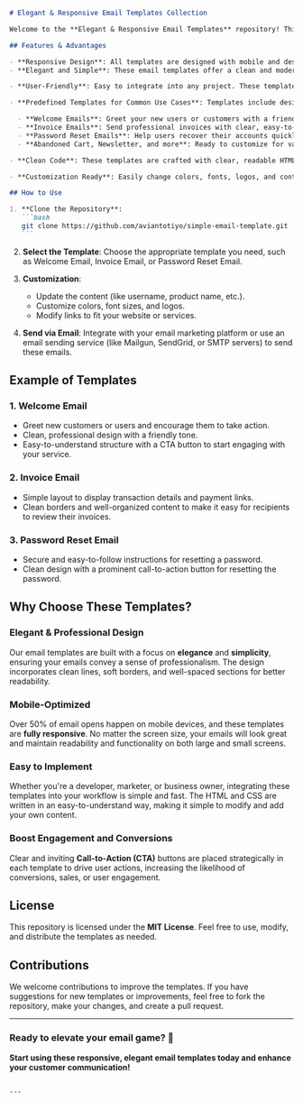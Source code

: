 ````markdown
# Elegant & Responsive Email Templates Collection

Welcome to the **Elegant & Responsive Email Templates** repository! This collection includes a variety of professionally designed, customizable, and **responsive email templates** that can be used for various purposes like **welcome emails**, **invoice emails**, **password reset emails**, and more. Perfect for developers, marketers, and businesses looking to enhance their email communication with customers.

## Features & Advantages

- **Responsive Design**: All templates are designed with mobile and desktop users in mind, ensuring a seamless experience across all devices. The email layouts automatically adjust to fit smaller screen sizes, making your emails look great on smartphones, tablets, and desktops.
- **Elegant and Simple**: These email templates offer a clean and modern aesthetic. With a minimalist approach, each template is easy to customize and will enhance the branding of your business. Elegant design, with subtle touches like soft borders and gradients, makes each email look polished and professional.

- **User-Friendly**: Easy to integrate into any project. These templates are built with HTML and inline CSS, which ensures that they work smoothly across popular email clients like Gmail, Outlook, and Apple Mail.

- **Predefined Templates for Common Use Cases**: Templates include designs for:

  - **Welcome Emails**: Greet your new users or customers with a friendly, personalized welcome message and encourage them to take action.
  - **Invoice Emails**: Send professional invoices with clear, easy-to-read itemization and payment links.
  - **Password Reset Emails**: Help users recover their accounts quickly and securely with a simple, effective reset email.
  - **Abandoned Cart, Newsletter, and more**: Ready to customize for various other purposes such as cart abandonment reminders, newsletters, and promotional offers.

- **Clean Code**: These templates are crafted with clear, readable HTML and CSS that are optimized for email compatibility. There are no unnecessary elements, making it lightweight and fast to load.

- **Customization Ready**: Easily change colors, fonts, logos, and content to fit your brand's style and message. The structure is simple enough to modify for any use case, but still powerful enough for more complex email layouts.

## How to Use

1. **Clone the Repository**:
   ```bash
   git clone https://github.com/aviantotiyo/simple-email-template.git
   ```
````

2. **Select the Template**:
   Choose the appropriate template you need, such as Welcome Email, Invoice Email, or Password Reset Email.

3. **Customization**:

   - Update the content (like username, product name, etc.).
   - Customize colors, font sizes, and logos.
   - Modify links to fit your website or services.

4. **Send via Email**:
   Integrate with your email marketing platform or use an email sending service (like Mailgun, SendGrid, or SMTP servers) to send these emails.

## Example of Templates

### 1. **Welcome Email**

- Greet new customers or users and encourage them to take action.
- Clean, professional design with a friendly tone.
- Easy-to-understand structure with a CTA button to start engaging with your service.

### 2. **Invoice Email**

- Simple layout to display transaction details and payment links.
- Clean borders and well-organized content to make it easy for recipients to review their invoices.

### 3. **Password Reset Email**

- Secure and easy-to-follow instructions for resetting a password.
- Clean design with a prominent call-to-action button for resetting the password.

## Why Choose These Templates?

### **Elegant & Professional Design**

Our email templates are built with a focus on **elegance** and **simplicity**, ensuring your emails convey a sense of professionalism. The design incorporates clean lines, soft borders, and well-spaced sections for better readability.

### **Mobile-Optimized**

Over 50% of email opens happen on mobile devices, and these templates are **fully responsive**. No matter the screen size, your emails will look great and maintain readability and functionality on both large and small screens.

### **Easy to Implement**

Whether you're a developer, marketer, or business owner, integrating these templates into your workflow is simple and fast. The HTML and CSS are written in an easy-to-understand way, making it simple to modify and add your own content.

### **Boost Engagement and Conversions**

Clear and inviting **Call-to-Action (CTA)** buttons are placed strategically in each template to drive user actions, increasing the likelihood of conversions, sales, or user engagement.

## License

This repository is licensed under the **MIT License**. Feel free to use, modify, and distribute the templates as needed.

## Contributions

We welcome contributions to improve the templates. If you have suggestions for new templates or improvements, feel free to fork the repository, make your changes, and create a pull request.

---

### Ready to elevate your email game? 🌟

**Start using these responsive, elegant email templates today and enhance your customer communication!**

```

---
```
